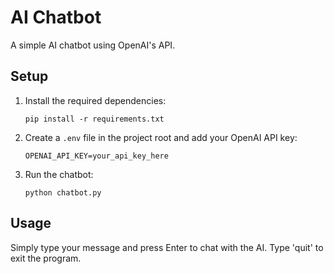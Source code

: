 # AI Chatbot

A simple AI chatbot using OpenAI's API.

## Setup

1. Install the required dependencies:
   ```
   pip install -r requirements.txt
   ```

2. Create a `.env` file in the project root and add your OpenAI API key:
   ```
   OPENAI_API_KEY=your_api_key_here
   ```

3. Run the chatbot:
   ```
   python chatbot.py
   ```

## Usage

Simply type your message and press Enter to chat with the AI. Type 'quit' to exit the program.
